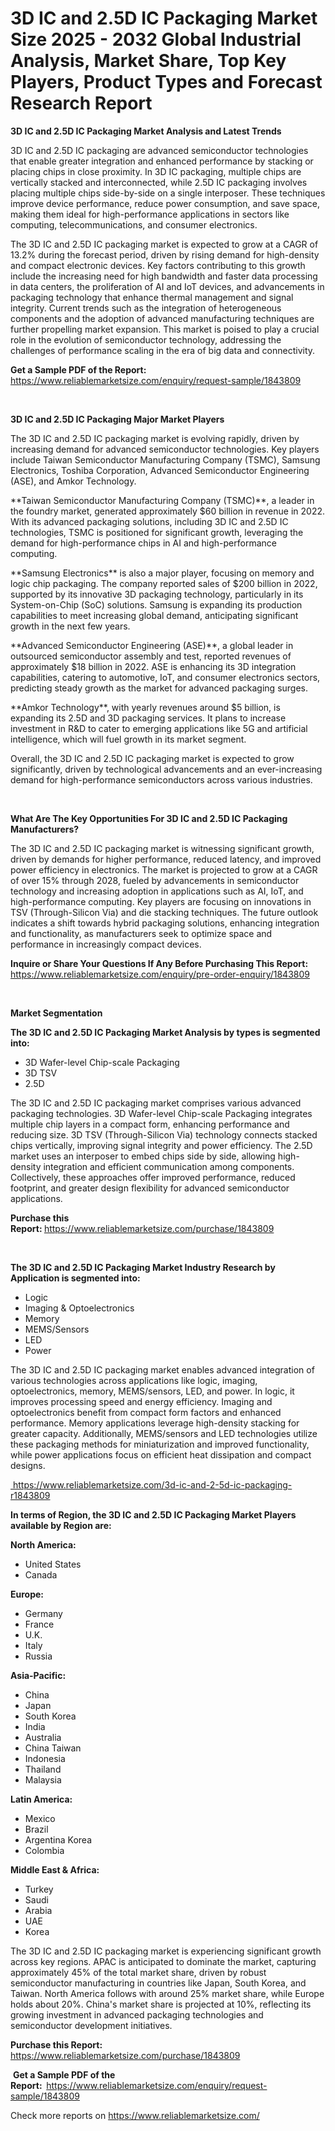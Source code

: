 <p><h1>3D IC and 2.5D IC Packaging Market Size 2025 - 2032 Global Industrial Analysis, Market Share, Top Key Players, Product Types and Forecast Research Report</h1></p><p><strong>3D IC and 2.5D IC Packaging Market Analysis and Latest Trends</strong></p>
<p><p>3D IC and 2.5D IC packaging are advanced semiconductor technologies that enable greater integration and enhanced performance by stacking or placing chips in close proximity. In 3D IC packaging, multiple chips are vertically stacked and interconnected, while 2.5D IC packaging involves placing multiple chips side-by-side on a single interposer. These techniques improve device performance, reduce power consumption, and save space, making them ideal for high-performance applications in sectors like computing, telecommunications, and consumer electronics.</p><p>The 3D IC and 2.5D IC packaging market is expected to grow at a CAGR of 13.2% during the forecast period, driven by rising demand for high-density and compact electronic devices. Key factors contributing to this growth include the increasing need for high bandwidth and faster data processing in data centers, the proliferation of AI and IoT devices, and advancements in packaging technology that enhance thermal management and signal integrity. Current trends such as the integration of heterogeneous components and the adoption of advanced manufacturing techniques are further propelling market expansion. This market is poised to play a crucial role in the evolution of semiconductor technology, addressing the challenges of performance scaling in the era of big data and connectivity.</p></p>
<p><strong>Get a Sample PDF of the Report:&nbsp;</strong> <a href="https://www.reliablemarketsize.com/enquiry/request-sample/1843809?utm_campaign=2944&utm_medium=2&utm_source=Github&utm_content=ia&utm_term=06042025&utm_id=3d-ic-and-25d-ic-packaging">https://www.reliablemarketsize.com/enquiry/request-sample/1843809</a></p>
<p>&nbsp;</p>
<p><strong>3D IC and 2.5D IC Packaging Major Market Players</strong></p>
<p><p>The 3D IC and 2.5D IC packaging market is evolving rapidly, driven by increasing demand for advanced semiconductor technologies. Key players include Taiwan Semiconductor Manufacturing Company (TSMC), Samsung Electronics, Toshiba Corporation, Advanced Semiconductor Engineering (ASE), and Amkor Technology.</p><p>**Taiwan Semiconductor Manufacturing Company (TSMC)**, a leader in the foundry market, generated approximately $60 billion in revenue in 2022. With its advanced packaging solutions, including 3D IC and 2.5D IC technologies, TSMC is positioned for significant growth, leveraging the demand for high-performance chips in AI and high-performance computing.</p><p>**Samsung Electronics** is also a major player, focusing on memory and logic chip packaging. The company reported sales of $200 billion in 2022, supported by its innovative 3D packaging technology, particularly in its System-on-Chip (SoC) solutions. Samsung is expanding its production capabilities to meet increasing global demand, anticipating significant growth in the next few years.</p><p>**Advanced Semiconductor Engineering (ASE)**, a global leader in outsourced semiconductor assembly and test, reported revenues of approximately $18 billion in 2022. ASE is enhancing its 3D integration capabilities, catering to automotive, IoT, and consumer electronics sectors, predicting steady growth as the market for advanced packaging surges.</p><p>**Amkor Technology**, with yearly revenues around $5 billion, is expanding its 2.5D and 3D packaging services. It plans to increase investment in R&D to cater to emerging applications like 5G and artificial intelligence, which will fuel growth in its market segment.</p><p>Overall, the 3D IC and 2.5D IC packaging market is expected to grow significantly, driven by technological advancements and an ever-increasing demand for high-performance semiconductors across various industries.</p></p>
<p>&nbsp;</p>
<p><strong>What Are The Key Opportunities For 3D IC and 2.5D IC Packaging Manufacturers?</strong></p>
<p><p>The 3D IC and 2.5D IC packaging market is witnessing significant growth, driven by demands for higher performance, reduced latency, and improved power efficiency in electronics. The market is projected to grow at a CAGR of over 15% through 2028, fueled by advancements in semiconductor technology and increasing adoption in applications such as AI, IoT, and high-performance computing. Key players are focusing on innovations in TSV (Through-Silicon Via) and die stacking techniques. The future outlook indicates a shift towards hybrid packaging solutions, enhancing integration and functionality, as manufacturers seek to optimize space and performance in increasingly compact devices.</p></p>
<p><strong>Inquire or Share Your Questions If Any Before Purchasing This Report:</strong> <a href="https://www.reliablemarketsize.com/enquiry/pre-order-enquiry/1843809?utm_campaign=2944&utm_medium=2&utm_source=Github&utm_content=ia&utm_term=06042025&utm_id=3d-ic-and-25d-ic-packaging">https://www.reliablemarketsize.com/enquiry/pre-order-enquiry/1843809</a></p>
<p>&nbsp;</p>
<p><strong>Market Segmentation</strong></p>
<p><strong>The 3D IC and 2.5D IC Packaging Market Analysis by types is segmented into:</strong></p>
<p><ul><li>3D Wafer-level Chip-scale Packaging</li><li>3D TSV</li><li>2.5D</li></ul></p>
<p><p>The 3D IC and 2.5D IC packaging market comprises various advanced packaging technologies. 3D Wafer-level Chip-scale Packaging integrates multiple chip layers in a compact form, enhancing performance and reducing size. 3D TSV (Through-Silicon Via) technology connects stacked chips vertically, improving signal integrity and power efficiency. The 2.5D market uses an interposer to embed chips side by side, allowing high-density integration and efficient communication among components. Collectively, these approaches offer improved performance, reduced footprint, and greater design flexibility for advanced semiconductor applications.</p></p>
<p><strong>Purchase this Report:&nbsp;</strong><a href="https://www.reliablemarketsize.com/purchase/1843809?utm_campaign=2944&utm_medium=2&utm_source=Github&utm_content=ia&utm_term=06042025&utm_id=3d-ic-and-25d-ic-packaging">https://www.reliablemarketsize.com/purchase/1843809</a></p>
<p>&nbsp;</p>
<p><strong>The 3D IC and 2.5D IC Packaging Market Industry Research by Application is segmented into:</strong></p>
<p><ul><li>Logic</li><li>Imaging & Optoelectronics</li><li>Memory</li><li>MEMS/Sensors</li><li>LED</li><li>Power</li></ul></p>
<p><p>The 3D IC and 2.5D IC packaging market enables advanced integration of various technologies across applications like logic, imaging, optoelectronics, memory, MEMS/sensors, LED, and power. In logic, it improves processing speed and energy efficiency. Imaging and optoelectronics benefit from compact form factors and enhanced performance. Memory applications leverage high-density stacking for greater capacity. Additionally, MEMS/sensors and LED technologies utilize these packaging methods for miniaturization and improved functionality, while power applications focus on efficient heat dissipation and compact designs.</p></p>
<p><a href="https://www.reliablemarketsize.com/3d-ic-and-2-5d-ic-packaging-r1843809?utm_campaign=2944&utm_medium=2&utm_source=Github&utm_content=ia&utm_term=06042025&utm_id=3d-ic-and-25d-ic-packaging">&nbsp;https://www.reliablemarketsize.com/3d-ic-and-2-5d-ic-packaging-r1843809</a></p>
<p><strong>In terms of Region, the 3D IC and 2.5D IC Packaging Market Players available by Region are:</strong></p>
<p>
    <p> <strong> North America: </strong>
        <ul>
            <li>United States</li>
            <li>Canada</li>
        </ul>
        </p> 
    <p> <strong> Europe: </strong>
        <ul>
            <li>Germany</li>
            <li>France</li>
            <li>U.K.</li>
            <li>Italy</li>
            <li>Russia</li>
        </ul>
        </p> 
    <p> <strong> Asia-Pacific: </strong>
        <ul>
            <li>China</li>
            <li>Japan</li>
            <li>South Korea</li>
            <li>India</li>
            <li>Australia</li>
            <li>China Taiwan</li>
            <li>Indonesia</li>
            <li>Thailand</li>
            <li>Malaysia</li>
        </ul>
        </p> 
    <p> <strong> Latin America: </strong>
        <ul>
            <li>Mexico</li>
            <li>Brazil</li>
            <li>Argentina Korea</li>
            <li>Colombia</li>
        </ul>
        </p> 
    <p> <strong> Middle East & Africa: </strong>
        <ul>
            <li>Turkey</li>
            <li>Saudi</li>
            <li>Arabia</li>
            <li>UAE</li>
            <li>Korea</li>
        </ul>
    </p>
    </p>
<p><p>The 3D IC and 2.5D IC packaging market is experiencing significant growth across key regions. APAC is anticipated to dominate the market, capturing approximately 45% of the total market share, driven by robust semiconductor manufacturing in countries like Japan, South Korea, and Taiwan. North America follows with around 25% market share, while Europe holds about 20%. China's market share is projected at 10%, reflecting its growing investment in advanced packaging technologies and semiconductor development initiatives.</p></p>
<p><strong>Purchase this Report: </strong><a href="https://www.reliablemarketsize.com/purchase/1843809?utm_campaign=2944&utm_medium=2&utm_source=Github&utm_content=ia&utm_term=06042025&utm_id=3d-ic-and-25d-ic-packaging">https://www.reliablemarketsize.com/purchase/1843809</a></p>
<p>&nbsp;<strong>Get a Sample PDF of the Report:&nbsp;&nbsp;</strong><a href="https://www.reliablemarketsize.com/enquiry/request-sample/1843809?utm_campaign=2944&utm_medium=2&utm_source=Github&utm_content=ia&utm_term=06042025&utm_id=3d-ic-and-25d-ic-packaging">https://www.reliablemarketsize.com/enquiry/request-sample/1843809</a></p>
<p><strong></strong></p>
<p>Check more reports on <a href="https://www.reliablemarketsize.com/?utm_campaign=2944&utm_medium=2&utm_source=Github&utm_content=ia&utm_term=06042025&utm_id=3d-ic-and-25d-ic-packaging">https://www.reliablemarketsize.com/</a></p>
